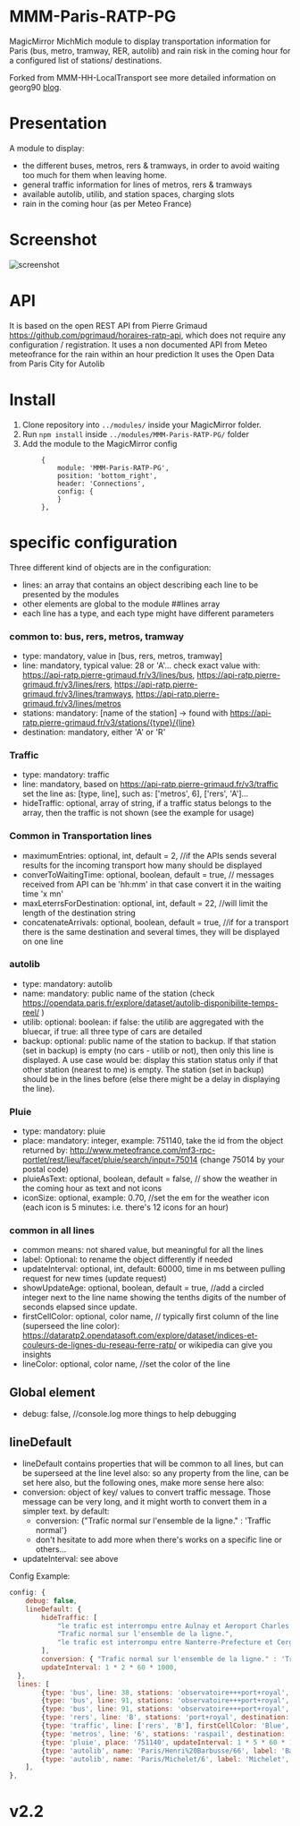 # MMM-Paris-RATP-PG

MagicMirror MichMich module to display transportation information for Paris (bus, metro, tramway, RER, autolib) and rain risk in the coming hour for a configured list of stations/ destinations.

Forked from MMM-HH-LocalTransport see more detailed information on georg90 [blog](https://lane6.de).

# Presentation
A module to display:
* the different buses, metros, rers & tramways, in order to avoid waiting too much for them when leaving home.
* general traffic information for lines of metros, rers & tramways
* available autolib, utilib, and station spaces, charging slots
* rain in the coming hour (as per Meteo France)

# Screenshot
![screenshot](https://github.com/da4throux/MMM-Paris-RATP-PG/blob/master/MMM-Paris-RATP-PG%202.0.png)

# API

It is based on the open REST API from Pierre Grimaud https://github.com/pgrimaud/horaires-ratp-api, which does not require any configuration / registration.
It uses a non documented API from Meteo meteofrance for the rain within an hour prediction
It uses the Open Data from Paris City for Autolib

# Install

1. Clone repository into `../modules/` inside your MagicMirror folder.
2. Run `npm install` inside `../modules/MMM-Paris-RATP-PG/` folder
3. Add the module to the MagicMirror config
```
		{
	        module: 'MMM-Paris-RATP-PG',
	        position: 'bottom_right',
	        header: 'Connections',
	        config: {
	        }
    	},
```

# specific configuration
Three different kind of objects are in the configuration:
* lines: an array that contains an object describing each line to be presented by the modules
* other elements are global to the module
##lines array
* each line has a type, and each type might have different parameters
### common to: bus, rers, metros, tramway
* type: mandatory, value in [bus, rers, metros, tramway]
* line: mandatory, typical value: 28 or 'A'... check exact value with: https://api-ratp.pierre-grimaud.fr/v3/lines/bus, https://api-ratp.pierre-grimaud.fr/v3/lines/rers, https://api-ratp.pierre-grimaud.fr/v3/lines/tramways, https://api-ratp.pierre-grimaud.fr/v3/lines/metros
* stations: mandatory: [name of the station] -> found with https://api-ratp.pierre-grimaud.fr/v3/stations/{type}/{line}
* destination: mandatory, either 'A' or 'R'
### Traffic
* type: mandatory: traffic
* line: mandatory, based on https://api-ratp.pierre-grimaud.fr/v3/traffic set the line as: [type, line], such as: ['metros', 6], ['rers', 'A']...
* hideTraffic: optional, array of string, if a traffic status belongs to the array, then the traffic is not shown (see the example for usage)
### Common in Transportation lines
* maximumEntries: optional, int, default = 2, //if the APIs sends several results for the incoming transport how many should be displayed
* converToWaitingTime: optional, boolean, default = true, // messages received from API can be 'hh:mm' in that case convert it in the waiting time 'x mn'
* maxLeterrsForDestination: optional, int, default = 22, //will limit the length of the destination string
* concatenateArrivals: optional, boolean, default = true, //if for a transport there is the same destination and several times, they will be displayed on one line
### autolib
* type: mandatory: autolib
* name: mandatory: public name of the station (check  https://opendata.paris.fr/explore/dataset/autolib-disponibilite-temps-reel/ )
* utilib: optional: boolean: if false: the utilib are aggregated with the bluecar, if true: all three type of cars are detailed
* backup: optional: public name of the station to backup. If that station (set in backup) is empty (no cars - utilib or not), then only this line is displayed. A use case would be: display this station status only if that other station (nearest to me) is empty. The station (set in backup) should be in the lines before (else there might be a delay in displaying the line).
### Pluie
* type: mandatory: pluie
* place: mandatory: integer, example: 751140, take the id from the object returned by: http://www.meteofrance.com/mf3-rpc-portlet/rest/lieu/facet/pluie/search/input=75014 (change 75014 by your postal code)
* pluieAsText: optional, boolean, default = false, // show the weather in the coming hour as text and not icons
* iconSize: optional, example: 0.70, //set the em for the weather icon (each icon is 5 minutes: i.e. there's 12 icons for an hour)
### common in all lines
* common means: not shared value, but meaningful for all the lines
* label: Optional: to rename the object differently if needed
* updateInterval: optional, int, default: 60000, time in ms between pulling request for new times (update request)
* showUpdateAge: optional, boolean, default = true, //add a circled integer next to the line name showing the tenths digits of the number of seconds elapsed since update.
* firstCellColor: optional, color name, // typically first column of the line (superseed the line color): https://dataratp2.opendatasoft.com/explore/dataset/indices-et-couleurs-de-lignes-du-reseau-ferre-ratp/ or wikipedia can give you insights
* lineColor: optional, color name, //set the color of the line
## Global element
* debug: false, //console.log more things to help debugging
## lineDefault
* lineDefault contains properties that will be common to all lines, but can be superseed at the line level also: so any property from the line, can be set here also, but the following ones, make more sense here also:
* conversion: object of key/ values to convert traffic message. Those message can be very long, and it might worth to convert them in a simpler text. by default:
  - conversion: {"Trafic normal sur l'ensemble de la ligne." : 'Traffic normal'}
  - don't hesitate to add more when there's works on a specific line or others...
* updateInterval: see above

Config Example:
```javascript
config: {
	debug: false,
	lineDefault: {
		hideTraffic: [
            "le trafic est interrompu entre Aulnay et Aeroport Charles de Gaulle 2 TGV de 23:00 à fin de service jusqu'au 16/03/18. Bus de remplacement à dispo. (travaux de modernisation)",
            "Trafic normal sur l'ensemble de la ligne.",
            "le trafic est interrompu entre Nanterre-Prefecture et Cergy/ Poissy de 21:30 à fin de service jusqu'au 16/02/18. Bus de remplacement à dispo. (travaux)",
		],
		conversion: { "Trafic normal sur l'ensemble de la ligne." : 'Traffic normal'},
		updateInterval: 1 * 2 * 60 * 1000,
  },
  lines: [
		{type: 'bus', line: 38, stations: 'observatoire+++port+royal', destination: 'A', firstCellColor: '#0055c8'},
		{type: 'bus', line: 91, stations: 'observatoire+++port+royal', destination: 'A', firstCellColor: '#dc9600'},
		{type: 'bus', line: 91, stations: 'observatoire+++port+royal', destination: 'R', firstCellColor: '#dc9600', lineColor: 'Brown'},
		{type: 'rers', line: 'B', stations: 'port+royal', destination: 'A', label: 'B', firstCellColor: '#7BA3DC'},
		{type: 'traffic', line: ['rers', 'B'], firstCellColor: 'Blue', lineColor: 'green'},
		{type: 'metros', line: '6', stations: 'raspail', destination: 'A', label: '6', firstCellColor: '#6ECA97'},
		{type: 'pluie', place: '751140', updateInterval: 1 * 5 * 60 * 1000, label: 'Paris', iconSize: 0.70},
		{type: 'autolib', name: 'Paris/Henri%20Barbusse/66', label: 'Barbusse', lineColor: 'green'},
		{type: 'autolib', name: 'Paris/Michelet/6', label: 'Michelet', utilib: true, backup: 'Paris/Henri%20Barbusse/66'},
	],
},
```
# v2.2
